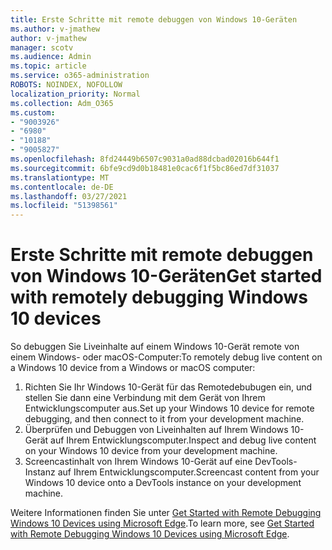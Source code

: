 ```yaml
---
title: Erste Schritte mit remote debuggen von Windows 10-Geräten
ms.author: v-jmathew
author: v-jmathew
manager: scotv
ms.audience: Admin
ms.topic: article
ms.service: o365-administration
ROBOTS: NOINDEX, NOFOLLOW
localization_priority: Normal
ms.collection: Adm_O365
ms.custom:
- "9003926"
- "6980"
- "10188"
- "9005827"
ms.openlocfilehash: 8fd24449b6507c9031a0ad88dcbad02016b644f1
ms.sourcegitcommit: 6bfe9cd9d0b18481e0cac6f1f5bc86ed7df31037
ms.translationtype: MT
ms.contentlocale: de-DE
ms.lasthandoff: 03/27/2021
ms.locfileid: "51398561"
---
```

# <a name="get-started-with-remotely-debugging-windows-10-devices"></a><span data-ttu-id="7bf3f-102">Erste Schritte mit remote debuggen von Windows 10-Geräten</span><span class="sxs-lookup"><span data-stu-id="7bf3f-102">Get started with remotely debugging Windows 10 devices</span></span>

<span data-ttu-id="7bf3f-103">So debuggen Sie Liveinhalte auf einem Windows 10-Gerät remote von einem Windows- oder macOS-Computer:</span><span class="sxs-lookup"><span data-stu-id="7bf3f-103">To remotely debug live content on a Windows 10 device from a Windows or macOS computer:</span></span>

1. <span data-ttu-id="7bf3f-104">Richten Sie Ihr Windows 10-Gerät für das Remotedebubugen ein, und stellen Sie dann eine Verbindung mit dem Gerät von Ihrem Entwicklungscomputer aus.</span><span class="sxs-lookup"><span data-stu-id="7bf3f-104">Set up your Windows 10 device for remote debugging, and then connect to it from your development machine.</span></span>
2. <span data-ttu-id="7bf3f-105">Überprüfen und Debuggen von Liveinhalten auf Ihrem Windows 10-Gerät auf Ihrem Entwicklungscomputer.</span><span class="sxs-lookup"><span data-stu-id="7bf3f-105">Inspect and debug live content on your Windows 10 device from your development machine.</span></span>
3. <span data-ttu-id="7bf3f-106">Screencastinhalt von Ihrem Windows 10-Gerät auf eine DevTools-Instanz auf Ihrem Entwicklungscomputer.</span><span class="sxs-lookup"><span data-stu-id="7bf3f-106">Screencast content from your Windows 10 device onto a DevTools instance on your development machine.</span></span>

<span data-ttu-id="7bf3f-107">Weitere Informationen finden Sie unter [Get Started with Remote Debugging Windows 10 Devices using Microsoft Edge](https://go.microsoft.com/fwlink/?linkid=2142172).</span><span class="sxs-lookup"><span data-stu-id="7bf3f-107">To learn more, see [Get Started with Remote Debugging Windows 10 Devices using Microsoft Edge](https://go.microsoft.com/fwlink/?linkid=2142172).</span></span>
